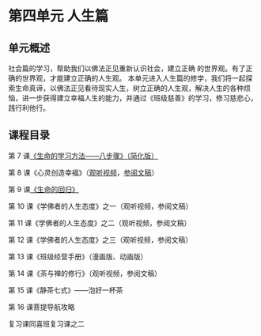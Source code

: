 # 第四单元 人生篇

## 单元概述

社会篇的学习，帮助我们以佛法正见重新认识社会，建立正确
的世界观。有了正确的世界观，才能建立正确的人生观。
本单元进入人生篇的修学，我们将一起探索生命真谛，以佛法正见看待现实人生，树立正确的人生观，解决人生的各种烦恼，进一步获得建立幸福人生的能力，并通过《班级慈善》的学习，修习慈悲心，践行利他行。

## 课程目录

第 7 课[《生命的学习方法——八步骤》（简化版）](./07生命的学习方法—八步骤)

第 8 课《心灵创造幸福》（[观听视频](https://www.youtube.com/watch?v=K5UpTg3jqJs&list=PLFOtSydP54hcEDrmA3k1cyVRvMCKPjwEX)，[参阅文稿](./08-心灵创造幸福)）

第 9 课[《生命的回归》](./09-生命的回归)

第 10 课《学佛者的人生态度》之一（观听视频，参阅文稿）

第 11 课《学佛者的人生态度》之二（观听视频，参阅文稿）

第 12 课《学佛者的人生态度》之三（观听视频，参阅文稿）

第 13 课《班级经营手册》（漫画版、动画版）

第 14 课《茶与禅的修行》（观听视频，参阅文稿）

第 15 课《静茶七式》——泡好一杯茶

第 16 课菩提导航攻略

复习课同喜班复习课之二
